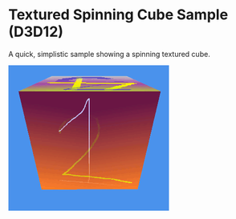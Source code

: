 # Textured Spinning Cube Sample (D3D12)

A quick, simplistic sample showing a spinning textured cube.

![Example image](https://raw.githubusercontent.com/clandrew/sampledcube12/master/Demo.gif "Example image.")
